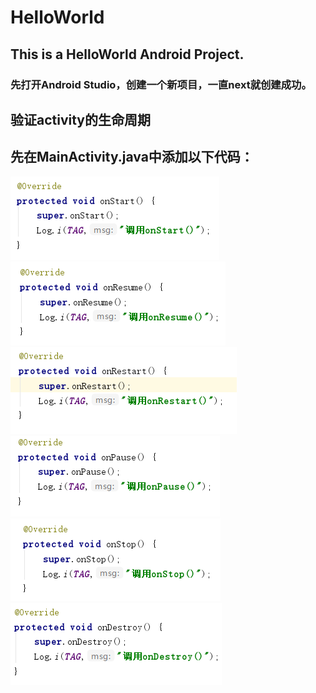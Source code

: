 # HelloWorld
## This is a HelloWorld Android Project.
### 先打开Android Studio，创建一个新项目，一直next就创建成功。
## 验证activity的生命周期
## 先在MainActivity.java中添加以下代码：
![](https://github.com/dj-jun/HelloWorld/blob/master/images/6.png)
![](https://github.com/dj-jun/HelloWorld/blob/master/images/7.png)
![](https://github.com/dj-jun/HelloWorld/blob/master/images/8.png)
![](https://github.com/dj-jun/HelloWorld/blob/master/images/9.png)
![](https://github.com/dj-jun/HelloWorld/blob/master/images/10.png)
![](https://github.com/dj-jun/HelloWorld/blob/master/images/11.png)
